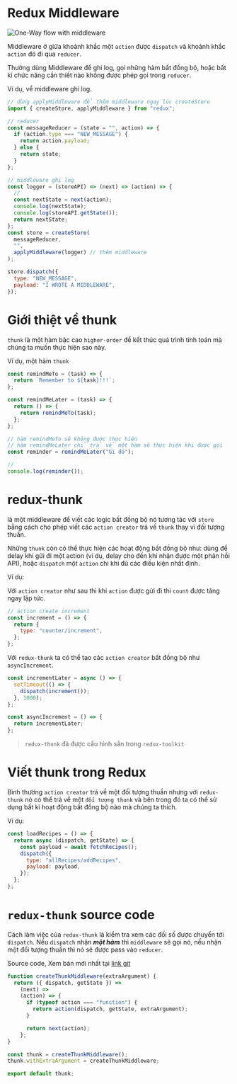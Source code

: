 # Redux Middleware

![One-Way flow with middleware](https://static-assets.codecademy.com/Courses/Learn-Redux/lesson-assets/interactive-image-async-data-flow/interactive-image-files/Data%20Flow-pt2-6.png)

Middleware ở giữa khoảnh khắc một `action` được `dispatch` và khoảnh khắc `action` đó đi qua `reducer`.

Thường dùng Middleware để ghi log, gọi những hàm bất đồng bộ, hoặc bất kì chức năng cần thiết nào không được phép gọi trong `reducer`.

Ví dụ, về middleware ghi log.

```javascript
// dùng applyMiddleware để thêm middleware ngay lúc createStore
import { createStore, applyMiddleware } from "redux";

// reducer
const messageReducer = (state = "", action) => {
  if (action.type === "NEW_MESSAGE") {
    return action.payload;
  } else {
    return state;
  }
};

// middleware ghi log
const logger = (storeAPI) => (next) => (action) => {
  //
  const nextState = next(action);
  console.log(nextState);
  console.log(storeAPI.getState());
  return nextState;
};
const store = createStore(
  messageReducer,
  "",
  applyMiddleware(logger) // thêm middleware
);

store.dispatch({
  type: "NEW_MESSAGE",
  payload: "I WROTE A MIDDLEWARE",
});
```

# Giới thiệt về thunk <a name="thunk"></a>

`thunk` là một hàm bậc cao `higher-order` để kết thúc quá trình tính toán mà chúng ta muốn thực hiện sao này.

Ví dụ, một hàm `thunk`

```javascript
const remindMeTo = (task) => {
  return `Remember to ${task}!!!`;
};

const remindMeLater = (task) => {
  return () => {
    return remindMeTo(task);
  };
};

// hàm remindMeTo sẽ không được thực hiện
// hàm remindMeLater chỉ trả về một hàm sẽ thực hiện khi được gọi
const reminder = remindMeLater("Gi đó");

//
console.log(reminder());
```

# redux-thunk <a name="redux-thunk"></a>

là một middleware để viết các logic bất đồng bộ nó tương tác với `store` bằng cách cho phép viết các `action creator` trả về `thunk` thay vì đối tượng thuần.

Những `thunk` còn có thể thực hiện các hoạt động bất đồng bộ như: dùng để delay khi gửi đi một action (ví dụ, delay cho đến khi nhận được một phản hồi API), hoặc `dispatch` một `action` chỉ khi đủ các điều kiện nhất định.

Ví dụ:

Với `action creator` như sau thì khi `action` được gửi đi thì `count` được tăng ngay lập tức.

```javascript
// action create increment
const increment = () => {
  return {
    type: "counter/increment",
  };
};
```

Với `redux-thunk` ta có thể tạo các `action creator` bất đồng bộ như `asyncIncrement`.

```javascript
const incrementLater = async () => {
  setTimeout(() => {
    dispatch(increment());
  }, 1000);
};

const asyncIncrement = () => {
  return incrementLater;
};
```

> `redux-thunk` đã được cấu hình sẳn trong `redux-toolkit`

# Viết thunk trong Redux <a name="write-thunk-in-redux"></a>

Bình thường `action creator` trả về một đối tượng thuần nhưng với `redux-thunk` nó có thể trả về một `đối tượng thunk` và bên trong đó ta có thể sử dụng bất kì hoạt động bất đồng bộ nào mà chúng ta thích.

Ví dụ:

```javascript
const loadRecipes = () => {
  return async (dispatch, getState) => {
    const payload = await fetchRecipes();
    dispatch({
      type: "allRecipes/addRecipes",
      payload: payload,
    });
  };
};
```

# `redux-thunk` source code <a name='source-code'></a>

Cách làm việc của `redux-thunk` là kiểm tra xem các đối số được chuyển tới `dispatch`. Nếu `dispatch` nhận **_một hàm_** thì `middleware` sẽ gọi nó, nếu nhận một đối tượng thuần thì nó sẽ được pass vào `reducer`.

Source code, Xem bản mới nhất tại [link git](https://github.com/reduxjs/redux-thunk/blob/master/src/index.js)

```javascript
function createThunkMiddleware(extraArgument) {
  return ({ dispatch, getState }) =>
    (next) =>
    (action) => {
      if (typeof action === "function") {
        return action(dispatch, getState, extraArgument);
      }

      return next(action);
    };
}

const thunk = createThunkMiddleware();
thunk.withExtraArgument = createThunkMiddleware;

export default thunk;
```
